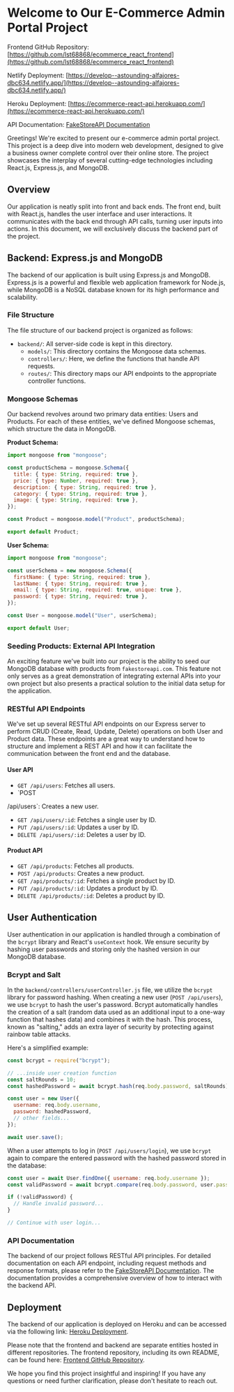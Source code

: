 # Welcome to Our E-Commerce Admin Portal Project

Frontend GitHub Repository: [https://github.com/lst68868/ecommerce_react_frontend](https://github.com/lst68868/ecommerce_react_frontend)

Netlify Deployment: [https://develop--astounding-alfajores-dbc634.netlify.app/](https://develop--astounding-alfajores-dbc634.netlify.app/)

Heroku Deployment: [https://ecommerce-react-api.herokuapp.com/](https://ecommerce-react-api.herokuapp.com/)

API Documentation: [FakeStoreAPI Documentation](https://fakestoreapi.com/docs)

Greetings! We're excited to present our e-commerce admin portal project. This project is a deep dive into modern web development, designed to give a business owner complete control over their online store. The project showcases the interplay of several cutting-edge technologies including React.js, Express.js, and MongoDB.

## Overview

Our application is neatly split into front and back ends. The front end, built with React.js, handles the user interface and user interactions. It communicates with the back end through API calls, turning user inputs into actions. In this document, we will exclusively discuss the backend part of the project.

## Backend: Express.js and MongoDB

The backend of our application is built using Express.js and MongoDB. Express.js is a powerful and flexible web application framework for Node.js, while MongoDB is a NoSQL database known for its high performance and scalability.

### File Structure

The file structure of our backend project is organized as follows:

- `backend/`: All server-side code is kept in this directory.
  - `models/`: This directory contains the Mongoose data schemas.
  - `controllers/`: Here, we define the functions that handle API requests.
  - `routes/`: This directory maps our API endpoints to the appropriate controller functions.

### Mongoose Schemas

Our backend revolves around two primary data entities: Users and Products. For each of these entities, we've defined Mongoose schemas, which structure the data in MongoDB.

**Product Schema:**

```javascript
import mongoose from "mongoose";

const productSchema = mongoose.Schema({
  title: { type: String, required: true },
  price: { type: Number, required: true },
  description: { type: String, required: true },
  category: { type: String, required: true },
  image: { type: String, required: true },
});

const Product = mongoose.model("Product", productSchema);

export default Product;
```

**User Schema:**

```javascript
import mongoose from "mongoose";

const userSchema = new mongoose.Schema({
  firstName: { type: String, required: true },
  lastName: { type: String, required: true },
  email: { type: String, required: true, unique: true },
  password: { type: String, required: true },
});

const User = mongoose.model("User", userSchema);

export default User;
```

### Seeding Products: External API Integration

An exciting feature we've built into our project is the ability to seed our MongoDB database with products from `fakestoreapi.com`. This feature not only serves as a great demonstration of integrating external APIs into your own project but also presents a practical solution to the initial data setup for the application.

### RESTful API Endpoints

We've set up several RESTful API endpoints on our Express server to perform CRUD (Create, Read, Update, Delete) operations on both User and Product data. These endpoints are a great way to understand how to structure and implement a REST API and how it can facilitate the communication between the front end and the database.

#### User API

- `GET /api/users`: Fetches all users.
- `POST

/api/users`: Creates a new user.

- `GET /api/users/:id`: Fetches a single user by ID.
- `PUT /api/users/:id`: Updates a user by ID.
- `DELETE /api/users/:id`: Deletes a user by ID.

#### Product API

- `GET /api/products`: Fetches all products.
- `POST /api/products`: Creates a new product.
- `GET /api/products/:id`: Fetches a single product by ID.
- `PUT /api/products/:id`: Updates a product by ID.
- `DELETE /api/products/:id`: Deletes a product by ID.

## User Authentication

User authentication in our application is handled through a combination of the `bcrypt` library and React's `useContext` hook. We ensure security by hashing user passwords and storing only the hashed version in our MongoDB database.

### Bcrypt and Salt

In the `backend/controllers/userController.js` file, we utilize the `bcrypt` library for password hashing. When creating a new user (`POST /api/users`), we use `bcrypt` to hash the user's password. Bcrypt automatically handles the creation of a salt (random data used as an additional input to a one-way function that hashes data) and combines it with the hash. This process, known as "salting," adds an extra layer of security by protecting against rainbow table attacks.

Here's a simplified example:

```javascript
const bcrypt = require("bcrypt");

// ...inside user creation function
const saltRounds = 10;
const hashedPassword = await bcrypt.hash(req.body.password, saltRounds);

const user = new User({
  username: req.body.username,
  password: hashedPassword,
  // other fields...
});

await user.save();
```

When a user attempts to log in (`POST /api/users/login`), we use `bcrypt` again to compare the entered password with the hashed password stored in the database:

```javascript
const user = await User.findOne({ username: req.body.username });
const validPassword = await bcrypt.compare(req.body.password, user.password);

if (!validPassword) {
  // Handle invalid password...
}

// Continue with user login...
```

### API Documentation

The backend of our project follows RESTful API principles. For detailed documentation on each API endpoint, including request methods and response formats, please refer to the [FakeStoreAPI Documentation](https://fakestoreapi.com/docs). The documentation provides a comprehensive overview of how to interact with the backend API.

## Deployment

The backend of our application is deployed on Heroku and can be accessed via the following link: [Heroku Deployment](https://ecommerce-react-api.herokuapp.com/).

Please note that the frontend and backend are separate entities hosted in different repositories. The frontend repository, including its own README, can be found here: [Frontend GitHub Repository](https://github.com/lst68868/ecommerce_react_frontend).

We hope you find this project insightful and inspiring! If you have any questions or need further clarification, please don't hesitate to reach out.
